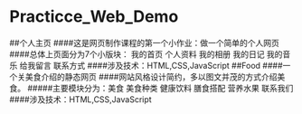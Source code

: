 # Practicce_Web_Demo
##个人主页
####这是网页制作课程的第一个小作业：做一个简单的个人网页
####总体上页面分为7个小版块：
我的首页 个人资料 我的相册 我的日记 我的音乐 给我留言 联系方式
####涉及技术：HTML,CSS,JavaScript
##Food
####一个关美食介绍的静态网页
####网站风格设计简约，多以图文并茂的方式介绍美食。
#####主要模块分为：美食 美食种类 健康饮料 膳食搭配 营养水果 联系我们
####涉及技术：HTML,CSS,JavaScript

